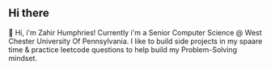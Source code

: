 ## Hi there 

👋 Hi, i'm Zahir Humphries! Currently i'm a Senior Computer Science @ West Chester University Of Pennsylvania. I like to build side projects in my spaare time & practice leetcode questions to help build my Problem-Solving mindset. 







<!--
**Curlyheadedblackboy/Curlyheadedblackboy** is a ✨ _special_ ✨ repository because its `README.md` (this file) appears on your GitHub profile.

Here are some ideas to get you started:

- 🔭 I’m currently working on ...
- 🌱 I’m currently learning ...
- 👯 I’m looking to collaborate on ...
- 🤔 I’m looking for help with ...
- 💬 Ask me about ...
- 📫 How to reach me: ...
- 😄 Pronouns: ...
- ⚡ Fun fact: ...
-->
